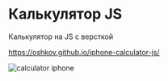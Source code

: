 # Калькулятор JS

Калькулятор на JS с версткой

https://oshkov.github.io/iphone-calculator-js/

![calculator iphone](https://github.com/oshkov/iphone-calculator-js/assets/87696868/b010c90a-3e3d-4bfe-9f83-e32a6a009ed6)
